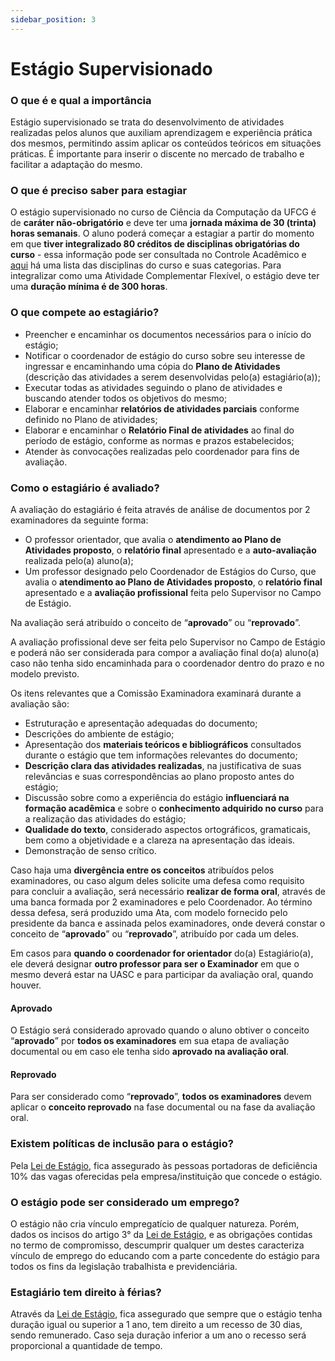 ```yaml
---
sidebar_position: 3
---
```


# Estágio Supervisionado

### O que é e qual a importância

Estágio supervisionado se trata do desenvolvimento de atividades realizadas pelos alunos que auxiliam aprendizagem e experiência prática dos mesmos, permitindo assim aplicar os conteúdos teóricos em situações práticas. É importante para inserir o discente no mercado de trabalho e facilitar a adaptação do mesmo.

### O que é preciso saber para estagiar

O estágio supervisionado no curso de Ciência da Computação da UFCG é de **caráter não-obrigatório** e deve ter uma **jornada máxima de 30 (trinta) horas semanais**. O aluno poderá começar a estagiar a partir do momento em que **tiver integralizado 80 créditos de disciplinas obrigatórias do curso** - essa informação pode ser consultada no Controle Acadêmico e [aqui](https://docs.google.com/spreadsheets/d/1pqVNvAAn_5mv6XU6h6ko5o4hv7o6vLzfC2tEgUhWnvc/edit#gid=1081045254) há uma lista das disciplinas do curso e suas categorias. Para integralizar como uma Atividade Complementar Flexível, o estágio deve ter uma **duração mínima é de 300 horas**.


### O que compete ao estagiário?

- Preencher e encaminhar os documentos necessários para o início do estágio; 
- Notificar o coordenador de estágio do curso sobre seu interesse de ingressar e encaminhando uma cópia do **Plano de Atividades** (descrição das atividades a serem desenvolvidas pelo(a) estagiário(a));
- Executar todas as atividades seguindo o plano de atividades e buscando atender todos os objetivos do mesmo;
- Elaborar e encaminhar **relatórios de atividades parciais** conforme definido no Plano de atividades;
- Elaborar e encaminhar o **Relatório Final de atividades** ao final do período de estágio, conforme as normas e prazos estabelecidos;
- Atender às convocações realizadas pelo coordenador para fins de avaliação.

### Como o estagiário é avaliado?

A avaliação do estagiário é feita através de análise de documentos por 2 examinadores da seguinte forma:

- O professor orientador, que avalia o **atendimento ao Plano de Atividades proposto**, o **relatório final** apresentado e a **auto-avaliação** realizada pelo(a) aluno(a);
- Um professor designado pelo Coordenador de Estágios do Curso, que avalia o **atendimento ao Plano de Atividades proposto**, o **relatório final** apresentado e a **avaliação profissional** feita pelo Supervisor no Campo de Estágio.

Na avaliação será atribuído o conceito de “**aprovado**” ou “**reprovado**”.

A avaliação profissional deve ser feita pelo Supervisor no Campo de Estágio e poderá não ser considerada para compor a avaliação final do(a) aluno(a) caso não tenha sido encaminhada para o coordenador dentro do prazo e no modelo previsto.

Os itens relevantes que a Comissão Examinadora examinará durante a avaliação são:
- Estruturação e apresentação adequadas do documento;
- Descrições do ambiente de estágio;
- Apresentação dos **materiais teóricos e bibliográficos** consultados durante o estágio que tem informações relevantes do documento;
- **Descrição clara das atividades realizadas**, na justificativa de suas relevâncias e suas correspondências ao plano proposto antes do estágio;
- Discussão sobre como a experiência do estágio **influenciará na formação acadêmica** e sobre o **conhecimento adquirido no curso** para a realização das atividades do estágio;
- **Qualidade do texto**, considerado aspectos ortográficos, gramaticais, bem como a objetividade e a clareza na apresentação das ideais.
- Demonstração de senso crítico.

Caso haja uma **divergência entre os conceitos** atribuídos pelos examinadores, ou caso algum deles solicite uma defesa como requisito para concluir a avaliação, será necessário **realizar de forma oral**, através de uma banca formada por 2 examinadores e pelo Coordenador. Ao término dessa defesa, será produzido uma Ata, com modelo fornecido pelo presidente da banca e assinada pelos examinadores, onde deverá constar o conceito de “**aprovado**” ou “**reprovado**”, atribuído por cada um deles. 

Em casos para **quando o coordenador for orientador** do(a) Estagiário(a), ele deverá designar **outro professor para ser o Examinador** em que o mesmo deverá estar na UASC e para participar da avaliação oral, quando houver.

#### Aprovado

O Estágio será considerado aprovado quando o aluno obtiver o conceito “**aprovado**” por **todos os examinadores** em sua etapa de avaliação documental ou em caso ele tenha sido **aprovado na avaliação oral**. 

#### Reprovado

Para ser considerado como “**reprovado**”, **todos os examinadores** devem aplicar o **conceito reprovado** na fase documental ou na fase da avaliação oral.

### Existem políticas de inclusão para o estágio?

Pela [Lei de Estágio](http://www.planalto.gov.br/ccivil_03/_ato2007-2010/2008/lei/l11788.htm), fica assegurado às pessoas portadoras de deficiência 10% das vagas oferecidas pela empresa/instituição que concede o estágio.

### O estágio pode ser considerado um emprego?

O estágio não cria vínculo empregatício de qualquer natureza.
Porém, dados os incisos do artigo 3° da [Lei de Estágio](http://www.planalto.gov.br/ccivil_03/_ato2007-2010/2008/lei/l11788.htm), e as obrigações contidas no termo de compromisso,  descumprir qualquer um destes caracteriza vínculo de emprego do educando com a parte concedente do estágio para todos os fins da legislação trabalhista e previdenciária.

### Estagiário tem direito à férias?

Através da [Lei de Estágio](http://www.planalto.gov.br/ccivil_03/_ato2007-2010/2008/lei/l11788.htm), fica assegurado que sempre que o estágio tenha duração igual ou superior a 1 ano, tem direito a um recesso de 30 dias, sendo remunerado.
Caso seja duração inferior a um ano o recesso será proporcional a quantidade de tempo. 

